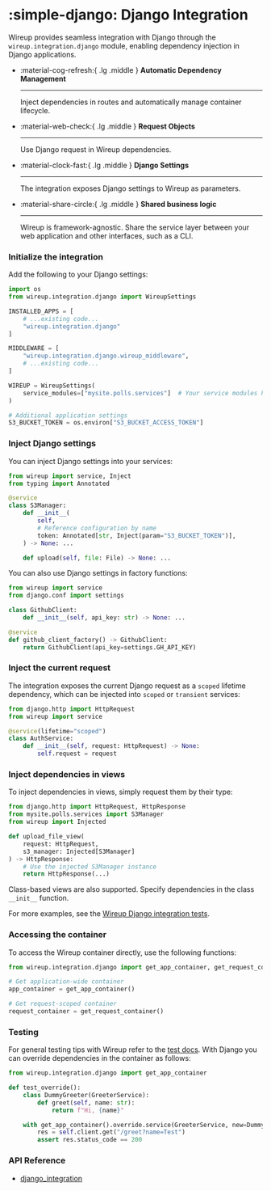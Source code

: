 # :simple-django: Django Integration

Wireup provides seamless integration with Django through the `wireup.integration.django` module, enabling
dependency injection in Django applications.


<div class="grid cards annotate" markdown>

-   :material-cog-refresh:{ .lg .middle } __Automatic Dependency Management__

    ---

    Inject dependencies in routes and automatically manage container lifecycle.


-   :material-web-check:{ .lg .middle } __Request Objects__

    ---

    Use Django request in Wireup dependencies.


-   :material-clock-fast:{ .lg .middle } __Django Settings__

    ---

    The integration exposes Django settings to Wireup as parameters.


-   :material-share-circle:{ .lg .middle } __Shared business logic__

    ---

    Wireup is framework-agnostic. Share the service layer between your web application and other interfaces, such as a CLI.
</div>

### Initialize the integration

Add the following to your Django settings:

```python title="settings.py"
import os
from wireup.integration.django import WireupSettings

INSTALLED_APPS = [
    # ...existing code...
    "wireup.integration.django"
]

MIDDLEWARE = [
    "wireup.integration.django.wireup_middleware",
    # ...existing code...
]

WIREUP = WireupSettings(
    service_modules=["mysite.polls.services"]  # Your service modules here
)

# Additional application settings
S3_BUCKET_TOKEN = os.environ["S3_BUCKET_ACCESS_TOKEN"]
```

### Inject Django settings

You can inject Django settings into your services:

```python title="mysite/polls/services/s3_manager.py"
from wireup import service, Inject
from typing import Annotated

@service
class S3Manager:
    def __init__(
        self,
        # Reference configuration by name
        token: Annotated[str, Inject(param="S3_BUCKET_TOKEN")],
    ) -> None: ...

    def upload(self, file: File) -> None: ...
```

You can also use Django settings in factory functions:

```python title="mysite/polls/services/github_client.py"
from wireup import service
from django.conf import settings

class GithubClient:
    def __init__(self, api_key: str) -> None: ...

@service
def github_client_factory() -> GithubClient:
    return GithubClient(api_key=settings.GH_API_KEY)
```

### Inject the current request

The integration exposes the current Django request as a `scoped` lifetime dependency, which can be injected
into `scoped` or `transient` services:

```python title="mysite/polls/services/auth_service.py"
from django.http import HttpRequest
from wireup import service

@service(lifetime="scoped")
class AuthService:
    def __init__(self, request: HttpRequest) -> None:
        self.request = request
```

### Inject dependencies in views

To inject dependencies in views, simply request them by their type:

```python title="app/views.py"
from django.http import HttpRequest, HttpResponse
from mysite.polls.services import S3Manager
from wireup import Injected

def upload_file_view(
    request: HttpRequest, 
    s3_manager: Injected[S3Manager]
) -> HttpResponse:
    # Use the injected S3Manager instance
    return HttpResponse(...)
```

Class-based views are also supported. Specify dependencies in the class `__init__` function.

For more examples, see the [Wireup Django integration tests](https://github.com/maldoinc/wireup/tree/master/test/integration/django/view.py).

### Accessing the container

To access the Wireup container directly, use the following functions:

```python
from wireup.integration.django import get_app_container, get_request_container

# Get application-wide container
app_container = get_app_container()

# Get request-scoped container
request_container = get_request_container()
```

### Testing

For general testing tips with Wireup refer to the [test docs](../../testing.md). 
With Django you can override dependencies in the container as follows:

```python title="test_thing.py"
from wireup.integration.django import get_app_container

def test_override():
    class DummyGreeter(GreeterService):
        def greet(self, name: str):
            return f"Hi, {name}"

    with get_app_container().override.service(GreeterService, new=DummyGreeter()):
        res = self.client.get("/greet?name=Test")
        assert res.status_code == 200
```

### API Reference

* [django_integration](../../class/django_integration.md)
